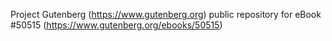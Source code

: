 Project Gutenberg (https://www.gutenberg.org) public repository for
eBook #50515 (https://www.gutenberg.org/ebooks/50515)
